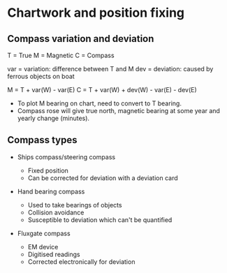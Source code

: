 # Chartwork and position fixing

## Compass variation and deviation

T = True
M = Magnetic
C = Compass

var = variation: difference between T and M
dev = deviation: caused by ferrous objects on boat

M = T + var(W) - var(E)
C = T + var(W) + dev(W) - var(E) - dev(E)

- To plot M bearing on chart, need to convert to T bearing.
- Compass rose will give true north, magnetic bearing at some year and yearly change (minutes).

## Compass types

- Ships compass/steering compass
  - Fixed position
  - Can be corrected for deviation with a deviation card

- Hand bearing compass
  - Used to take bearings of objects
  - Collision avoidance
  - Susceptible to deviation which can't be quantified

- Fluxgate compass
  - EM device
  - Digitised readings
  - Corrected electronically for deviation
